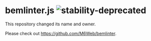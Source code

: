 bemlinter.js ![stability-deprecated](https://img.shields.io/badge/stability-deprecated-red.svg)
======

This repository changed its name and owner.

Please check out <https://github.com/M6Web/bemlinter>.